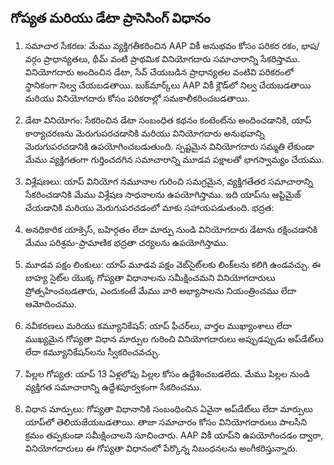 ## గోప్యత మరియు డేటా ప్రాసెసింగ్ విధానం

1. సమాచార సేకరణ:
మేము వ్యక్తిగతీకరించిన AAP వికీ అనుభవం కోసం పరికర రకం, భాష/వర్గం ప్రాధాన్యతలు, థీమ్ వంటి ప్రాథమిక వినియోగదారు సమాచారాన్ని సేకరిస్తాము.
వినియోగదారు అందించిన డేటా, సేవ్ చేయబడిన ప్రాధాన్యతల వంటివి పరికరంలో స్థానికంగా నిల్వ చేయబడతాయి. బుక్‌మార్క్‌లు AAP వికీ క్లౌడ్‌లో నిల్వ చేయబడతాయి మరియు వినియోగదారు కోసం పరికరాల్లో సమకాలీకరించబడతాయి.

2. డేటా వినియోగం:
సేకరించిన డేటా సంబంధిత కథనం కంటెంట్‌ను అందించడానికి, యాప్ కార్యాచరణను మెరుగుపరచడానికి మరియు వినియోగదారు అనుభవాన్ని మెరుగుపరచడానికి ఉపయోగించబడుతుంది.
స్పష్టమైన వినియోగదారు సమ్మతి లేకుండా మేము వ్యక్తిగతంగా గుర్తించదగిన సమాచారాన్ని మూడవ పక్షాలతో భాగస్వామ్యం చేయము.

3. విశ్లేషణలు:
యాప్ వినియోగ నమూనాల గురించి సమగ్రమైన, వ్యక్తిగతేతర సమాచారాన్ని సేకరించడానికి మేము విశ్లేషణ సాధనాలను ఉపయోగిస్తాము. ఇది యాప్‌ను ఆప్టిమైజ్ చేయడానికి మరియు మెరుగుపరచడంలో మాకు సహాయపడుతుంది.
భద్రత:

4. అనధికారిక యాక్సెస్, బహిర్గతం లేదా మార్పు నుండి వినియోగదారు డేటాను రక్షించడానికి మేము పరిశ్రమ-ప్రామాణిక భద్రతా చర్యలను ఉపయోగిస్తాము.

5. మూడవ పక్షం లింకులు:
యాప్ మూడవ పక్షం వెబ్‌సైట్‌లకు లింక్‌లను కలిగి ఉండవచ్చు. ఈ బాహ్య సైట్‌ల యొక్క గోప్యతా విధానాలను సమీక్షించమని వినియోగదారులు ప్రోత్సహించబడతారు, ఎందుకంటే మేము వారి అభ్యాసాలను నియంత్రించము లేదా ఆమోదించము.

6. నవీకరణలు మరియు కమ్యూనికేషన్:
యాప్ ఫీచర్‌లు, వార్తల ముఖ్యాంశాలు లేదా ముఖ్యమైన గోప్యతా విధాన మార్పుల గురించి వినియోగదారులు అప్పుడప్పుడు అప్‌డేట్‌లు లేదా కమ్యూనికేషన్‌లను స్వీకరించవచ్చు.

7. పిల్లల గోప్యత:
యాప్ 13 ఏళ్లలోపు పిల్లల కోసం ఉద్దేశించబడలేదు. మేము పిల్లల నుండి వ్యక్తిగత సమాచారాన్ని ఉద్దేశపూర్వకంగా సేకరించము.

8. విధాన మార్పులు:
గోప్యతా విధానానికి సంబంధించిన ఏవైనా అప్‌డేట్‌లు లేదా మార్పులు యాప్‌లో తెలియజేయబడతాయి. తాజా సమాచారం కోసం వినియోగదారులు పాలసీని క్రమం తప్పకుండా సమీక్షించాలని సూచించారు.
AAP వికీ యాప్‌ని ఉపయోగించడం ద్వారా, వినియోగదారులు ఈ గోప్యతా విధానంలో పేర్కొన్న నిబంధనలను అంగీకరిస్తున్నారు.